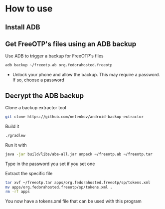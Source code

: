 # How to use
## Install ADB

## Get FreeOTP's files using an ADB backup
Use ADB to trigger a backup for FreeOTP's files
```bash
adb backup ~/freeotp.ab org.fedorahosted.freeotp
```
* Unlock your phone and allow the backup. This may require a password. If so, choose a password
## Decrypt the ADB backup
Clone a backup extractor tool
```bash
git clone https://github.com/nelenkov/android-backup-extractor
```
Build it
```bash
./gradlew
```
Run it with
```bash
java -jar build/libs/abe-all.jar unpack ~/freeotp.ab ~/freeotp.tar
```
Type in the password you set if you set one

Extract the specific file
```bash
tar xvf ~/freeotp.tar apps/org.fedorahosted.freeotp/sp/tokens.xml
mv apps/org.fedorahosted.freeotp/sp/tokens.xml .
rm -rf apps
```
You now have a tokens.xml file that can be used with this program
